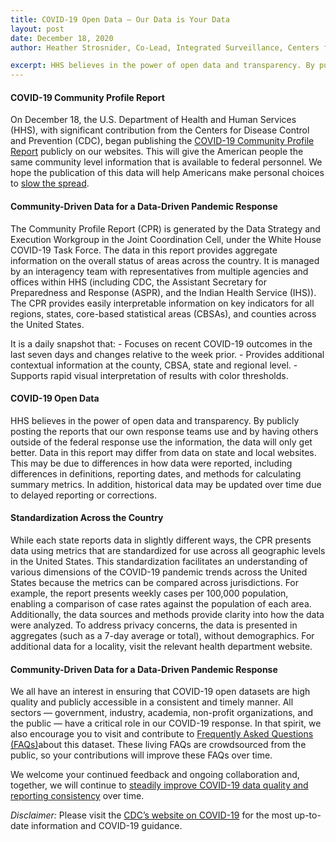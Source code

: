 ```yaml
---
title: COVID-19 Open Data – Our Data is Your Data
layout: post
date: December 18, 2020
author: Heather Strosnider, Co-Lead, Integrated Surveillance, Centers for Disease Control and Prevention (CDC)/Joint Coordination Cell; Kelly Bennett, Co-Lead, Integrated Surveillance, Assistant Secretary for Preparedness and Response (ASPR)/Joint Coordination Cell; Amy Gleason, Data Strategy and Execution Workgroup Lead, US Digital Service/Joint Coordination Cell; Kristen Honey, Chief Data Scientist and Senior Advisor to Assistant Secretary for Health (ASH), HHS; and Kevin Duvall, Deputy Chief Data Officer (CDO), Office of the CDO, U.S. Department of Health & Human Services (HHS)

excerpt: HHS believes in the power of open data and transparency. By publicly posting the reports that our own response teams use and by having others outside of the federal response use the information, the data will only get better.
---
```


#### COVID-19 Community Profile Report

On December 18, the U.S. Department of Health and Human Services (HHS), with significant contribution from the Centers for Disease Control and Prevention (CDC), began publishing the [COVID-19 Community Profile Report](https://healthdata.gov/Health/COVID-19-Community-Profile-Report/gqxm-d9w9) publicly on our websites. This will give the American people the same community level information that is available to federal personnel. We hope the publication of this data will help Americans make personal choices to [slow the spread](https://www.cdc.gov/coronavirus/2019-ncov/your-health/need-to-know.html).

#### Community-Driven Data for a Data-Driven Pandemic Response

The Community Profile Report (CPR) is generated by the Data Strategy and Execution Workgroup in the Joint Coordination Cell, under the White House COVID-19 Task Force. The data in this report provides aggregate information on the overall status of areas across the country. It is managed by an interagency team with representatives from multiple agencies and offices within HHS (including CDC, the Assistant Secretary for Preparedness and Response (ASPR), and the Indian Health Service (IHS)). The CPR provides easily interpretable information on key indicators for all regions, states, core-based statistical areas (CBSAs), and counties across the United States.

It is a daily snapshot that:
    - Focuses on recent COVID-19 outcomes in the last seven days and changes relative to the week prior.
    - Provides additional contextual information at the county, CBSA, state and regional level.
    - Supports rapid visual interpretation of results with color thresholds.

#### COVID-19 Open Data

HHS believes in the power of open data and transparency. By publicly posting the reports that our own response teams use and by having others outside of the federal response use the information, the data will only get better.
Data in this report may differ from data on state and local websites. This may be due to differences in how data were reported, including differences in definitions, reporting dates, and methods for calculating summary metrics. In addition, historical data may be updated over time due to delayed reporting or corrections.

#### Standardization Across the Country

While each state reports data in slightly different ways, the CPR presents data using metrics that are standardized for use across all geographic levels in the United States. This standardization facilitates an understanding of various dimensions of the COVID-19 pandemic trends across the United States because the metrics can be compared across jurisdictions. For example, the report presents weekly cases per 100,000 population, enabling a comparison of case rates against the population of each area. Additionally, the data sources and methods provide clarity into how the data were analyzed. To address privacy concerns, the data is presented in aggregates (such as a 7-day average or total), without demographics. For additional data for a locality, visit the relevant health department website.

#### Community-Driven Data for a Data-Driven Pandemic Response

We all have an interest in ensuring that COVID-19 open datasets are high quality and publicly accessible in a consistent and timely manner. All sectors — government, industry, academia, non-profit organizations, and the public — have a critical role in our COVID-19 response. In that spirit, we also encourage you to visit and contribute to [Frequently Asked Questions (FAQs)](https://github.com/CareSet/COVID_Community_Profile_Report_FAQ)about this dataset. These living FAQs are crowdsourced from the public, so your contributions will improve these FAQs over time.

We welcome your continued feedback and ongoing collaboration and, together, we will continue to [steadily improve COVID-19 data quality and reporting consistency](https://healthdata.gov/stories/s/vwaj-ban6) over time.

*Disclaimer:* Please visit the [CDC’s website on COVID-19](https://www.cdc.gov/coronavirus/2019-ncov/index.html) for the most up-to-date information and COVID-19 guidance.
